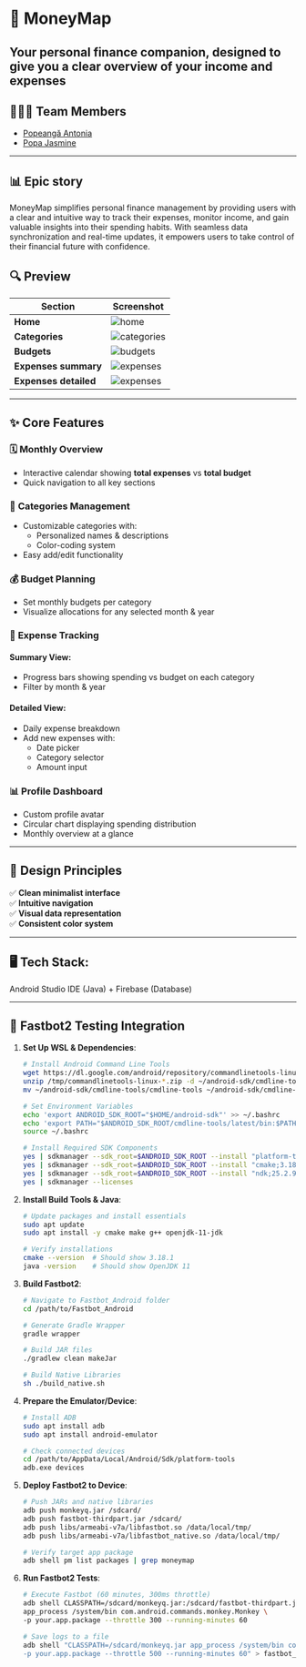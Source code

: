 # 💸 MoneyMap  

## Your personal finance companion, designed to give you a clear overview of your income and expenses  

## 👩🏻‍💻 Team Members  
- [Popeangă Antonia](https://github.com/antoniapopeanga)  
- [Popa Jasmine](https://github.com/jasminepopa3)  

---  

## 📊 Epic story
MoneyMap simplifies personal finance management by providing users with a clear and intuitive way to track their expenses, monitor income, and gain valuable insights into their spending habits. With seamless data synchronization and real-time updates, it empowers users to take control of their financial future with confidence.  
 
## 🔍 Preview  

| Section | Screenshot |  
|---------|------------|  
| **Home** | ![home](https://via.placeholder.com/150x300?text=Home+Screen) |  
| **Categories** | ![categories](https://via.placeholder.com/150x300?text=Categories) |  
| **Budgets** | ![budgets](https://via.placeholder.com/150x300?text=Budgets) |  
| **Expenses summary** | ![expenses](https://via.placeholder.com/150x300?text=Expenses) |  
| **Expenses detailed** | ![expenses](https://via.placeholder.com/150x300?text=Expenses) |  

---

## ✨ Core Features  

### 🗓 **Monthly Overview**  
- Interactive calendar showing **total expenses** vs **total budget**  
- Quick navigation to all key sections  

### 📑 **Categories Management**  
- Customizable categories with:  
  - Personalized names & descriptions  
  - Color-coding system  
- Easy add/edit functionality  

### 💰 **Budget Planning**  
- Set monthly budgets per category  
- Visualize allocations for any selected month & year  

### 💸 **Expense Tracking**  
#### Summary View:  
- Progress bars showing spending vs budget on each category
- Filter by month & year
  
#### Detailed View:  
- Daily expense breakdown  
- Add new expenses with:  
  - Date picker  
  - Category selector  
  - Amount input  

### 📊 **Profile Dashboard**  
- Custom profile avatar  
- Circular chart displaying spending distribution  
- Monthly overview at a glance  

---

## 🎨 Design Principles  
✅ **Clean minimalist interface**  
✅ **Intuitive navigation**  
✅ **Visual data representation**  
✅ **Consistent color system**  

---

## 🖥️ **Tech Stack:**  
Android Studio IDE (Java) + Firebase (Database)  

---

## 🔧 Fastbot2 Testing Integration  

1. **Set Up WSL & Dependencies**:  
     ```bash
    # Install Android Command Line Tools  
    wget https://dl.google.com/android/repository/commandlinetools-linux-9477386_latest.zip -P /tmp
    unzip /tmp/commandlinetools-linux-*.zip -d ~/android-sdk/cmdline-tools
    mv ~/android-sdk/cmdline-tools/cmdline-tools ~/android-sdk/cmdline-tools/latest  
    
    # Set Environment Variables  
    echo 'export ANDROID_SDK_ROOT="$HOME/android-sdk"' >> ~/.bashrc  
    echo 'export PATH="$ANDROID_SDK_ROOT/cmdline-tools/latest/bin:$PATH"' >> ~/.bashrc  
    source ~/.bashrc  
    
    # Install Required SDK Components  
   yes | sdkmanager --sdk_root=$ANDROID_SDK_ROOT --install "platform-tools" "build-tools;33.0.2"
   yes | sdkmanager --sdk_root=$ANDROID_SDK_ROOT --install "cmake;3.18.1"
   yes | sdkmanager --sdk_root=$ANDROID_SDK_ROOT --install "ndk;25.2.9519653"
   yes | sdkmanager --licenses  
     
     ```  

2. **Install Build Tools & Java**:  
     ```bash
    # Update packages and install essentials  
    sudo apt update  
    sudo apt install -y cmake make g++ openjdk-11-jdk  
    
    # Verify installations  
    cmake --version  # Should show 3.18.1  
    java -version    # Should show OpenJDK 11
     
      ```  

3. **Build Fastbot2**:  
     ```bash
    # Navigate to Fastbot_Android folder  
    cd /path/to/Fastbot_Android  
    
    # Generate Gradle Wrapper  
    gradle wrapper  
    
    # Build JAR files  
    ./gradlew clean makeJar  
    
    # Build Native Libraries  
    sh ./build_native.sh  
     
    ```  

4. **Prepare the Emulator/Device**:  
     ```bash
     # Install ADB  
    sudo apt install adb 
    sudo apt install android-emulator
     
    # Check connected devices
    cd /path/to/AppData/Local/Android/Sdk/platform-tools
    adb.exe devices  
     
     ```  

5. **Deploy Fastbot2 to Device**:  
     ```bash
   # Push JARs and native libraries  
    adb push monkeyq.jar /sdcard/  
    adb push fastbot-thirdpart.jar /sdcard/
    adb push libs/armeabi-v7a/libfastbot.so /data/local/tmp/
    adb push libs/armeabi-v7a/libfastbot_native.so /data/local/tmp/  
    
    # Verify target app package  
    adb shell pm list packages | grep moneymap
     
      ```  

6. **Run Fastbot2 Tests**:  
     ```bash
   # Execute Fastbot (60 minutes, 300ms throttle)  
    adb shell CLASSPATH=/sdcard/monkeyq.jar:/sdcard/fastbot-thirdpart.jar \  
    app_process /system/bin com.android.commands.monkey.Monkey \  
    -p your.app.package --throttle 300 --running-minutes 60  
    
    # Save logs to a file  
    adb shell "CLASSPATH=/sdcard/monkeyq.jar app_process /system/bin com.android.commands.monkey.Monkey \  
    -p your.app.package --throttle 500 --running-minutes 60" > fastbot_logs.txt 2>&1     
     
     ```



